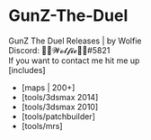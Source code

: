# GunZ-The-Duel
GunZ The Duel Releases | by Wolfie<br>
Discord: 🐾🐺𝓦𝓸𝓵𝓯𝓲𝓮🐺🐾#5821<br>
If you want to contact me hit me up <br>
[includes]<br>
- [maps | 200+]<br>
- [tools/3dsmax 2014]<br>
- [tools/3dsmax 2010]<br>
- [tools/patchbuilder]<br>
- [tools/mrs]<br>
